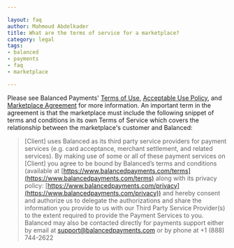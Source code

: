 ```yaml
---

layout: faq
author: Mahmoud Abdelkader
title: What are the terms of service for a marketplace?
category: legal
tags:
- balanced
- payments
- faq
- marketplace

---
```


Please see Balanced Payments' [Terms of Use](https://www.balancedpayments.com/terms), [Acceptable Use Policy](https://www.balancedpayments.com/terms/acceptable_use), and [Marketplace Agreement](https://www.balancedpayments.com/terms/marketplaceagreement) for more information. An important term in the agreement is that the marketplace must include the following snippet of terms and conditions in its own Terms of Service which covers the relationship between the marketplace's customer and Balanced:

> [Client] uses Balanced as its third party service providers for payment services (e.g. card acceptance, merchant settlement, and related services).  By making use of some or all of these payment services on [Client] you agree to be bound by Balanced’s terms and conditions (available at [https://www.balancedpayments.com/terms](https://www.balancedpayments.com/terms) along with its privacy policy: [https://www.balancedpayments.com/privacy](https://www.balancedpayments.com/privacy)) and hereby consent and authorize us to delegate the authorizations and share the information you provide to us with our Third Party Service Provider(s) to the extent required to provide the Payment Services to you. Balanced may also be contacted directly for payments support either by email at [support@balancedpayments.com](support@balancedpayments.com) or by phone at +1 (888) 744-2622
